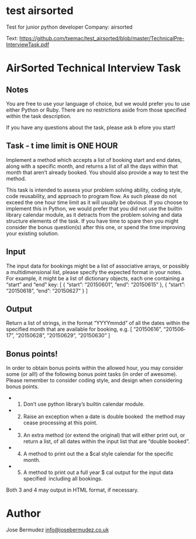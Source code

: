 # test airsorted

Test for junior python developer
Company: airsorted

Text: https://github.com/txemac/test_airsorted/blob/master/TechnicalPre-InterviewTask.pdf

# AirSorted Technical Interview Task
## Notes
You are free to use your language of choice, but we would prefer you to use either Python or Ruby. There are no restrictions aside from those specified within the task description.

If you have any questions about the task, please ask b efore you start!

## Task ‐ t ime limit is ONE HOUR

Implement a method which accepts a list of booking start and end dates, along with a specific month, and returns a list of all the days within that month that aren’t already booked. You should also provide a way to test the method.

This task is intended to assess your problem solving ability, coding style, code reusability, and approach to program flow. As such please do not exceed the one hour time limit as it will usually be obvious. If you choose to implement this in Python, we would prefer that you did not use the built­in library calendar module, as it detracts from the problem solving and data structure elements of the task. If you have time to spare then you might consider the bonus question(s) after this one, or spend the time improving your existing solution.

## Input
The input data for bookings might be a list of associative arrays, or possibly a multi­dimensional list, please specify the expected format in your notes. For example, it might be a list of dictionary objects, each one containing a “start” and “end” key:
  [
    {
      “start”: “2015­06­01”,
      “end”: “2015­06­15”
    },
    {
      “start”: “2015­06­18”,
      “end”: “2015­06­27”
    }
  ]

## Output
Return a list of strings, in the format “YYYY­mm­dd” of all the dates within the specified month that are available for booking, e.g.
  [
    “2015­06­16”,
    “2015­06­17”,
    “2015­06­28”,
    “2015­06­29”,
    “2015­06­30”
  ]

## Bonus points!
In order to obtain bonus points within the allowed hour, you may consider some (or all!) of the following bonus point tasks (in order of awesome). Please remember to consider coding style, and design when considering bonus points.
  - 1. Don’t use python library’s built­in calendar module.
  - 2. Raise an exception when a date is double booked ­ the method may cease processing at this point.
  - 3. An extra method (or extend the original) that will either print out, or return a list, of all dates within the input list that are “double booked”.
  - 4. A method to print out the a  $cal style calendar for the specific month.
  - 5. A method to print out a full year $  cal output for the input data specified ­ including all bookings.

Both 3 and 4 may output in HTML format, if necessary.

# Author
Jose Bermudez
info@josebermudez.co.uk
